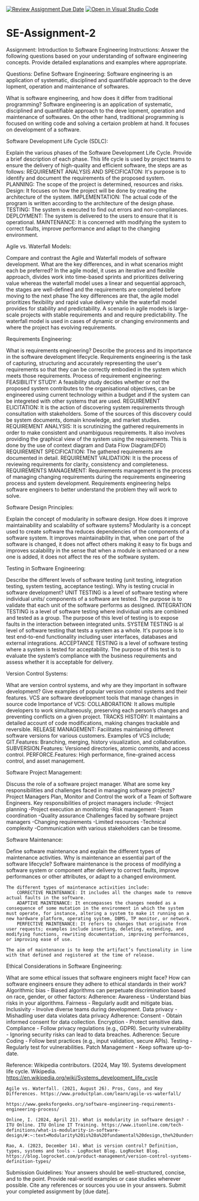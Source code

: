 [![Review Assignment Due Date](https://classroom.github.com/assets/deadline-readme-button-24ddc0f5d75046c5622901739e7c5dd533143b0c8e959d652212380cedb1ea36.svg)](https://classroom.github.com/a/-ucQIGTc)
[![Open in Visual Studio Code](https://classroom.github.com/assets/open-in-vscode-718a45dd9cf7e7f842a935f5ebbe5719a5e09af4491e668f4dbf3b35d5cca122.svg)](https://classroom.github.com/online_ide?assignment_repo_id=15248253&assignment_repo_type=AssignmentRepo)
# SE-Assignment-2
Assignment: Introduction to Software Engineering
Instructions:
Answer the following questions based on your understanding of software engineering concepts. Provide detailed explanations and examples where appropriate.

Questions:
Define Software Engineering:
    Software engineering is an application of systematic, disciplined and quantifiable approach to the deve lopment, operation and maintenance of softwares.

What is software engineering, and how does it differ from traditional programming?
    Software engineering is an application of systematic, disciplined and quantifiable approach to the deve lopment, operation and maintenance of softwares. On the other hand, traditional programming is focused on writing code and solving a certaion problem at hand. It focuses on development of a software.

Software Development Life Cycle (SDLC):

Explain the various phases of the Software Development Life Cycle. Provide a brief description of each phase.
    This life cycle is used by project teams to ensure the delivery of high-quality and efficient software, the steps are as follows:
        REQUIREMENT ANALYSIS AND SPECIFICATON: It's purpose is to identify and document the requirements of the proposed system.
        PLANNING: The scope of the project is determined, resources and risks.
        Design: It focuses on how the project will be done by creating the architecture of the system.
        IMPLEMENTATION: The actual code of the program is written according to the architecture of the design phase.
        TESTING: The system is executed to find out errors and non-compliances.
        DEPLOYMENT: The system is delivered to the users to ensure that it is operational.
        MAINTENANCE: It is concerned with modifying the system to correct faults, improve performance and adapt to the changing environment.

Agile vs. Waterfall Models:

Compare and contrast the Agile and Waterfall models of software development. What are the key differences, and in what scenarios might each be preferred?
    In the agile model, it uses an iterative and flexible approach, divides work into time-based sprints and prioritizes delivering value whereas the waterfall model uses a linear and sequential approach, the stages are well-defined and the requirements are completed before moving to the next phase
    The key differences are that, the agile model prioritizes flexibility and rapid value delivery while the waterfall model provides for stability and predictability.
    A scenario in agile models is large-scale projects with stable requirements and and require predictability. The waterfall model is used in cases of dynamic or changing environments and where the project has evolving requirements.

Requirements Engineering:

What is requirements engineering? Describe the process and its importance in the software development lifecycle.
    Requirements engineering is the task of capturing, structuring and accurately representing the user's requirements so that they can be correctly embodied in the system which meets those requirements.
    Process of requirement engineering:
        FEASIBILITY STUDY: A feasibility study decides whether or not the proposed system contributes to the organisational objectives,  can be engineered using current technology within a budget and if the system can be integreted with other systems that are used.
        REGUIREMENT ELICITATION: It is the action of discovering system requirements through consultation with stakeholders. Some of the sources of this discovery could be system documents, domain knowledge, and market studies. 
        REQUIREMENT ANALYSIS: It is scrutinizing the gathered requirements in order to make consistent and unambiguous requirements. It also involves providing the graphical view of the system using the requirements. This is done by the use of context diagram and Data Flow Diagram(DFD)
        REQUIREMENT SPECIFICATION: The gathered requirements are documented in detail.
        REQUIREMENT VALIDATION: It is the process of reviewing requirements for clarity, consistency and completeness. 
        REQUIREMENTS MANAGEMENT: Requirements management is the process of managing changing requirements during the requirements engineering process and system development.
        Requirements engineering helps software engineers to better understand the problem they will work to solve.

Software Design Principles:

Explain the concept of modularity in software design. How does it improve maintainability and scalability of software systems?
    Modularity is a concept used to create software tha reduces dependencies of the components of a software system.
    It improves maintainability in that, when one part of the software is changed, it does not affect others making it easy to fix bugs and improves scalability in the sense that when a module is enhanced or a new one is added, it does not affect the res of the software system.

Testing in Software Engineering:

Describe the different levels of software testing (unit testing, integration testing, system testing, acceptance testing). Why is testing crucial in software development?
    UNIT TESTING is a level of software testing where individual units/ components of a software are tested. The purpose is to validate that each unit of the software performs as designed.
    INTEGRATION TESTING is a level of software testing where individual units are combined and tested as a group. The purpose of this level of testing is to expose faults in the interaction between integrated units.
    SYSTEM TESTING is al level of software testing that tests a system as a whole. It's purpose is to test end-to-end functionality including user interfaces, databases and external integrations.
    ACCEPTANCE TESTING is a level of software testing where a system is tested for acceptability. The purpose of this test is to evaluate the system’s compliance with the business requirements and assess whether it is acceptable for delivery.

Version Control Systems:

What are version control systems, and why are they important in software development? Give examples of popular version control systems and their features.
    VCS are software development tools that manage changes in source code
    Importance of VCS:
        COLLABORATION: It allows multiple developers to work simultaneously, preserving each person’s changes and preventing conflicts on a given project.
        TRACKS HISTORY: It maintains a detailed account of code modifications, making changes trackable and reversible.
        RELEASE MANAGEMENT: Facilitates maintaining different software versions for various customers.
    Examples of VCS include;
        GIT.Features: Branching, merging, history visualization, and collaboration.
        SUBVERSION.Features: Versioned directories, atomic commits, and access control.
        PERFORCE.Features: High performance, fine-grained access control, and asset management.

Software Project Management:

Discuss the role of a software project manager. What are some key responsibilities and challenges faced in managing software projects?
    Project Managers Plan, Monitor and Control the work of a Team of Software Engineers.
    Key responsibilities of project managers include:
        -Project planning 
        -Project execution an monitoring
        -Risk management
        -Team coordination
        -Quality assurance
        Challenges faced by software project managers
        -Changing requirements
        -Limited resources
        -Technical complexity
        -Communication with various stakeholders can be tiresome.

Software Maintenance:

Define software maintenance and explain the different types of maintenance activities. Why is maintenance an essential part of the software lifecycle?
    Software maintenance is the process of modifying a software system or component after delivery to correct faults, improve performances or other attributes, or adapt to a changed environment.

    The different types of maintenance activities include:
        CORRECTIVE MAINTENANCE: It includes all the changes made to remove actual faults in the software. 
        ADAPTIVE MAINTENANCE: It encompasses the changes needed as a consequence of some mutation in the environment in which the system must operate, for instance, altering a system to make it running on a new hardware platform, operating system, DBMS, TP monitor, or network. 
        PERFECTIVE MAINTENANCE: It refers to changes that originate from user requests; examples include inserting, deleting, extending, and modifying functions, rewriting documentation, improving performances, or improving ease of use. 

    The aim of maintenance is to keep the artifact’s functionality in line with that defined and registered at the time of release.


Ethical Considerations in Software Engineering:

What are some ethical issues that software engineers might face? How can software engineers ensure they adhere to ethical standards in their work?
    Algorithmic bias - Biased algorithms can perpetuate discrimination based on race, gender, or other factors:
        Adherence:
        Awareness - Understand bias risks in your algorithms.
        Fairness - Regularly audit and mitigate bias.
        Inclusivity - Involve diverse teams during development.
    Data privacy - Mishadling user data violates data privacy
        Adherence:
        Consent - Obtain informed consent for data collection.
        Encryption - Protect sensitive data.
        Compliance - Follow privacy regulations (e.g., GDPR).
    Security vulnerability - Ignoring security risks can lead to data breaches.
        Adherence:
        Secure Coding - Follow best practices (e.g., input validation, secure APIs).
        Testing - Regularly test for vulnerabilities.
        Patch Management - Keep software up-to-date.

Reference:
    Wikipedia contributors. (2024, May 19). Systems development life cycle. Wikipedia. https://en.wikipedia.org/wiki/Systems_development_life_cycle

    Agile vs. Waterfall. (2021, August 26). Pros, Cons, and Key Differences. https://www.productplan.com/learn/agile-vs-waterfall/

    https://www.geeksforgeeks.org/software-engineering-requirements-engineering-process/

    Online, I. (2024, April 21). What is modularity in software design? - ITU Online. ITU Online IT Training. https://www.ituonline.com/tech-definitions/what-is-modularity-in-software-design/#:~:text=Modularity%20is%20a%20fundamental%20design,the%20understandability%20of%20the%20system.

    Rao, A. (2023, December 14). What is version control? Definition, types, systems and tools - LogRocket Blog. LogRocket Blog. https://blog.logrocket.com/product-management/version-control-systems-definition-types/
    
Submission Guidelines:
Your answers should be well-structured, concise, and to the point.
Provide real-world examples or case studies wherever possible.
Cite any references or sources you use in your answers.
Submit your completed assignment by [due date].
